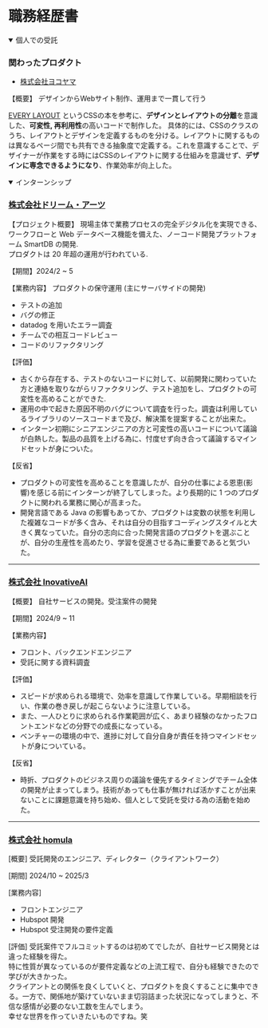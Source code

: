 # 職務経歴書

<details open>
<summary>
個人での受託
</summary>

### 関わったプロダクト


- [株式会社ヨコヤマ](https://yokoyama-foods.com/)

【概要】
デザインからWebサイト制作、運用まで一貫して行う

  [EVERY LAYOUT](https://www.amazon.co.jp/Every-Layout-%E3%83%A2%E3%82%B8%E3%83%A5%E3%83%A9%E3%83%BC%E3%81%AA%E3%83%AC%E3%82%B9%E3%83%9D%E3%83%B3%E3%82%B7%E3%83%96%E3%83%87%E3%82%B6%E3%82%A4%E3%83%B3%E3%82%92%E5%AE%9F%E7%8F%BE%E3%81%99%E3%82%8BCSS%E8%A8%AD%E8%A8%88%E8%AB%96-%E3%83%98%E3%82%A4%E3%83%89%E3%83%B3%E3%83%BB%E3%83%94%E3%82%AB%E3%83%AA%E3%83%B3%E3%82%B0/dp/486246517X) というCSSの本を参考に、**デザインとレイアウトの分離**を意識した、**可変性, 再利用性**の高いコードで制作した。
具体的には、CSSのクラスのうち、レイアウトとデザインを定義するものを分ける。レイアウトに関するものは異なるページ間でも共有できる抽象度で定義する。これを意識することで、デザイナーが作業をする時にはCSSのレイアウトに関する仕組みを意識せず、**デザインに専念できるようになり**、作業効率が向上した。


</details>

<details open>
<summary>
インターンシップ
</summary>

### [株式会社ドリーム・アーツ](https://www.dreamarts.co.jp/)

【プロジェクト概要】
現場主体で業務プロセスの完全デジタル化を実現できる､ワークフローと Web データベース機能を備えた、ノーコード開発プラットフォーム SmartDB の開発.  
プロダクトは 20 年超の運用が行われている.

【期間】2024/2 ~ 5

【業務内容】
プロダクトの保守運用 (主にサーバサイドの開発)

- テストの追加
- バグの修正
- datadog を用いたエラー調査
- チームでの相互コードレビュー
- コードのリファクタリング

【評価】

- 古くから存在する、テストのないコードに対して、以前開発に関わっていた方と連絡を取りながらリファクタリング、テスト追加をし、プロダクトの可変性を高めることができた.
- 運用の中で起きた原因不明のバグについて調査を行った。調査は利用しているライブラリのソースコードまで及び、解決策を提案することが出来た。
- インターン初期にシニアエンジニアの方と可変性の高いコードについて議論が白熱した。製品の品質を上げる為に、忖度せず向き合って議論するマインドセットが身についた。

【反省】
- プロダクトの可変性を高めることを意識したが、自分の仕事による恩恵(影響)を感じる前にインターンが終了してしまった。より長期的に 1 つのプロダクトに関われる業務に関心が高まった。
- 開発言語である Java の影響もあってか、プロダクトは変数の状態を利用した複雑なコードが多く含み、それは自分の目指すコーディングスタイルと大きく異なっていた。自分の志向に合った開発言語のプロダクトを選ぶことが、自分の生産性を高めたり、学習を促進させる為に重要であると気づいた。

---

### [株式会社 InovativeAI](https://innovativeai.co.jp/)

【概要】
自社サービスの開発。受注案件の開発

【期間】2024/9 ~ 11

【業務内容】
- フロント、バックエンドエンジニア
- 受託に関する資料調査
  
【評価】
- スピードが求められる環境で、効率を意識して作業している。早期相談を行い、作業の巻き戻しが起こらないように注意している。
- また、一人ひとりに求められる作業範囲が広く、あまり経験のなかったフロントエンドなどの分野での成長になっている。
- ベンチャーの環境の中で、進捗に対して自分自身が責任を持つマインドセットが身についている。

【反省】
- 時折、プロダクトのビジネス周りの議論を優先するタイミングでチーム全体の開発が止まってしまう。技術があっても仕事が無ければ活かすことが出来ないことに課題意識を持ち始め、個人として受託を受ける為の活動を始めた。

---

### [株式会社 homula](https://www.homula.jp/company)

[概要]
受託開発のエンジニア、ディレクター（クライアントワーク）

[期間] 2024/10 ~ 2025/3

[業務内容]
- フロントエンジニア
- Hubspot 開発
- Hubspot 受注開発の要件定義

[評価]
受託案件でフルコミットするのは初めてでしたが、自社サービス開発とは違った経験を得た。  
特に性質が異なっているのが要件定義などの上流工程で、自分も経験できたので学びが大きかった。  
クライアントとの関係を良くしていくと、プロダクトを良くすることに集中できる。一方で、関係地が築けていないまま切羽詰まった状況になってしまうと、不信な感情が必要のない工数を生んでしまう。  
幸せな世界を作っていきたいものですね。笑

</details>
